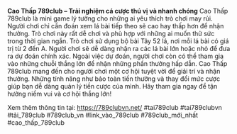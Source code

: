 **Cao Thấp 789club – Trải nghiệm cá cược thú vị và nhanh chóng**
Cao Thấp 789club là mini game lý tưởng cho những ai yêu thích trò chơi may rủi. Người chơi chỉ cần đoán xem lá bài tiếp theo sẽ cao hay thấp hơn để nhận thưởng. Trò chơi này rất dễ chơi và phù hợp với những ai muốn thử sức trong thời gian ngắn.
Trò chơi sử dụng bộ bài Tây 52 lá, nơi mỗi lá bài có giá trị từ 2 đến A. Người chơi sẽ dễ dàng nhận ra các lá bài lớn hoặc nhỏ để đưa ra dự đoán chính xác. Ngoài việc dự đoán, người chơi còn có thể tham gia vào những chuỗi thắng lớn để nhận những phần thưởng hấp dẫn.
Cao Thấp 789club mang đến cho người chơi một cơ hội tuyệt vời để giải trí và nhận thưởng. Những tính năng như bảo toàn tiền thưởng và thay đổi mức cược giúp bạn dễ dàng quản lý tiền cược của mình. Hãy tham gia ngay để tận hưởng niềm vui và cơ hội thắng lớn!

Xem thêm thông tin tại: https://789clubvn.net/
#tai789club #tai789clubvn #tải_789club #789club_vn #link_vào_789club #789club_mới_nhất #cao_thấp_789club
